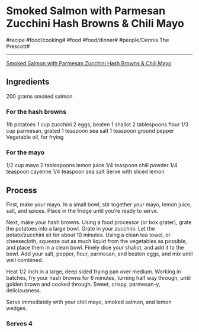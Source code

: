 # Smoked Salmon with Parmesan Zucchini Hash Browns & Chili Mayo
#recipe #food/cooking# #food  #food/dinner# #people/Dennis The Prescott# 
- - - -
[Smoked Salmon with Parmesan Zucchini Hash Browns & Chili Mayo](https://dennistheprescott.com/2015/09/13/smoked-salmon-with-parmesan-zucchini-hash-browns-chili-mayo/)

## Ingredients
200 grams smoked salmon

### For the hash browns
1lb potatoes
1 cup zucchini
2 eggs, beaten
1 shallot
2 tablespoons flour
1/3 cup parmesan, grated
1 teaspoon sea salt
1 teaspoon ground pepper
Vegetable oil, for frying

### For the mayo
1/2 cup mayo
2 tablespoons lemon juice
1/4 teaspoon chill powder
1/4 teaspoon cayenne
1/4 teaspoon sea salt
Serve with sliced lemon

## Process
First, make your mayo. In a small bowl, stir together your mayo, lemon juice, salt, and spices. Place in the fridge until you’re ready to serve.

Next, make your hash browns. Using a food processor (or box grater), grate the potatoes into a large bowl. Grate in your zucchini. Let the potato/zucchini sit for about 10 minutes. Using a clean tea towel, or cheesecloth, squeeze out as much liquid from the vegetables as possible, and place them in a clean bowl. Finely dice your shallot, and add it to the bowl. Add your salt, pepper, flour, parmesan, and beaten eggs, and mix until well combined.

Heat 1/2 inch in a large, deep sided frying pan over medium. Working in batches, fry your hash browns for 6 minutes, turning half way through, until golden brown and cooked through. Sweet, crispy, parmesan-y, deliciousness.

Serve immediately with your chill mayo, smoked salmon, and lemon wedges.

### Serves 4

